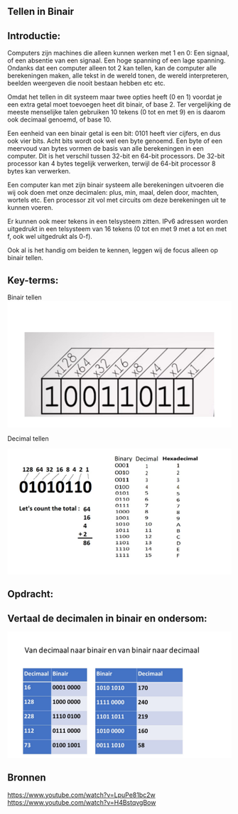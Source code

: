 ## Tellen in Binair

## Introductie:

Computers zijn machines die alleen kunnen werken met 1 en 0: Een signaal, of een absentie van een signaal. Een hoge spanning of een lage spanning. Ondanks dat een computer alleen tot 2 kan tellen, kan de computer alle berekeningen maken, alle tekst in de wereld tonen, de wereld interpreteren, beelden weergeven die nooit bestaan hebben etc etc.

Omdat het tellen in dit systeem maar twee opties heeft (0 en 1) voordat je een extra getal moet toevoegen heet dit binair, of base 2. Ter vergelijking de meeste menselijke talen gebruiken 10 tekens (0 tot en met 9) en is daarom ook decimaal genoemd, of base 10. 

Een eenheid van een binair getal is een bit: 0101 heeft vier cijfers, en dus ook vier bits. Acht bits wordt ook wel een byte genoemd. Een byte of een meervoud van bytes vormen de basis van alle berekeningen in een computer. Dit is het verschil tussen 32-bit en 64-bit processors. De 32-bit processor kan 4 bytes tegelijk verwerken, terwijl de 64-bit processor 8 bytes kan verwerken. 

Een computer kan met zijn binair systeem alle berekeningen uitvoeren die wij ook doen met onze decimalen: plus, min, maal, delen door, machten, wortels etc. Een processor zit vol met circuits om deze berekeningen uit te kunnen voeren.

Er kunnen ook meer tekens in een telsysteem zitten. IPv6 adressen worden uitgedrukt in een telsysteem van 16 tekens (0 tot en met 9 met a tot en met f, ook wel uitgedrukt als 0-f). 

Ook al is het handig om beiden te kennen, leggen wij de focus alleen op binair tellen. 
## Key-terms:
Binair tellen
![screenshot Binair tellen]( https://github.com/techgrounds/cloud-6-repo-AzizaAdam/blob/main/00_includes/AZ11/AZ11%20binary%20to%20decimal.jpg)

Decimal tellen

![screenshot decimaal tellen]( https://github.com/techgrounds/cloud-6-repo-AzizaAdam/blob/main/00_includes/AZ11/AZ11%20decimal%20to%20binary.jpg)

## Opdracht:

## Vertaal de decimalen in binair en ondersom:

![screenshot opdracht]( https://github.com/techgrounds/cloud-6-repo-AzizaAdam/blob/main/00_includes/AZ11/AZ11-opdracht.jpg)





## Bronnen
https://www.youtube.com/watch?v=LpuPe81bc2w
https://www.youtube.com/watch?v=H4BstqvgBow


